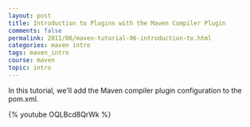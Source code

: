 ```yaml
---           
layout: post
title: Introduction to Plugins with the Maven Compiler Plugin
comments: false
permalink: 2011/06/maven-tutorial-06-introduction-to.html
categories: maven intro
tags: maven_intro
course: maven
topic: intro
---
```


In this tutorial, we'll add the Maven compiler plugin configuration to the pom.xml.

{% youtube OQLBcd8QrWk %}